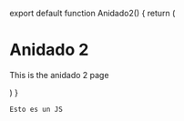 export default function Anidado2() {
    return (
        <div>
        <h1>Anidado 2</h1>
        <p>This is the anidado 2 page</p>
        </div>
    )
    }

    Esto es un JS